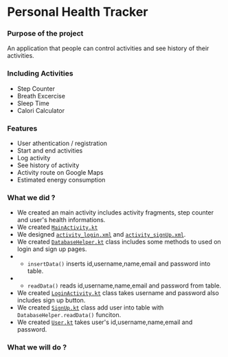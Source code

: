 # Personal Health Tracker
### Purpose of the project
An application that people can control activities and see history of their activities.

### Including Activities
- Step Counter
- Breath Excercise
- Sleep Time
- Calori Calculator

### Features
- User athentication / registration
- Start and end activities
- Log activity
- See history of activity
- Activity route on Google Maps
- Estimated energy consumption

### What we did ? 
- We created an main activity includes activity fragments, step counter and user's health informations.
- We created [`MainActivity.kt`](https://github.com/gazituransemercioglu/MobileProgrammingTermProject/blob/master/app/src/main/java/com/example/mobileprogrammingtermproject/MainActivity.kt)
- We designed [`activity_login.xml`](https://github.com/gazituransemercioglu/MobileProgrammingTermProject/blob/master/app/src/main/res/layout/activity_login.xml) and [`activity_signUp.xml`](https://github.com/gazituransemercioglu/MobileProgrammingTermProject/blob/master/app/src/main/res/layout/activity_sign_up.x).
- We created [`DatabaseHelper.kt`](https://github.com/gazituransemercioglu/MobileProgrammingTermProject/blob/master/app/src/main/java/com/example/mobileprogrammingtermproject/DatabaseHelper.kt) class includes some methods to used on login and sign up pages.
- - `insertData()` inserts id,username,name,email and password into table.
- - `readData()` reads id,username,name,email and password from table.
- We created [`LoginActivity.kt`](https://github.com/gazituransemercioglu/MobileProgrammingTermProject/blob/master/app/src/main/java/com/example/mobileprogrammingtermproject/LoginActivity.kt) class takes username and password also includes sign up button.
- We created [`SignUp.kt`](https://github.com/gazituransemercioglu/MobileProgrammingTermProject/blob/master/app/src/main/java/com/example/mobileprogrammingtermproject/MainActivity.kt) class add user into table with `DatabaseHelper.readData()` funciton.
- We created [`User.kt`](https://github.com/gazituransemercioglu/MobileProgrammingTermProject/blob/master/app/src/main/java/com/example/mobileprogramm) takes user's id,username,name,email and password.

### What we will do ? 
